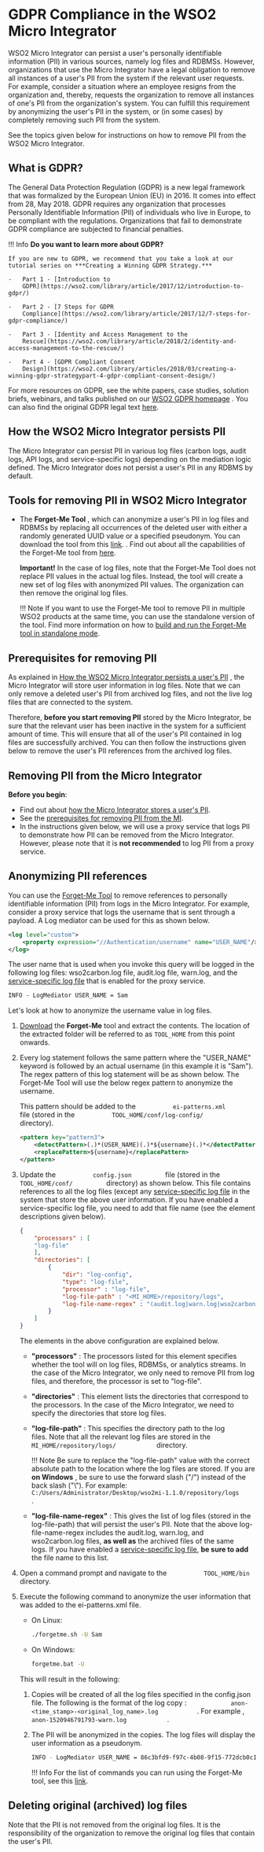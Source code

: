 # GDPR Compliance in the WSO2 Micro Integrator

WSO2 Micro Integrator can persist
a user's personally identifiable information (PII) in various sources,
namely log files and RDBMSs. However, organizations that use the Micro Integrator
have a legal obligation to remove all instances of a user's PII from the
system if the relevant user requests. For example, consider a situation
where an employee resigns from the organization and, thereby, requests
the organization to remove all instances of one's PII from the
organization's system. You can fulfill this requirement by anonymizing
the user's PII in the system, or (in some cases) by completely removing
such PII from the system.

See the topics given below for instructions on how to remove PII from
the WSO2 Micro Integrator.

## What is GDPR?

The General Data Protection Regulation (GDPR) is a new legal framework
that was formalized by the European Union (EU) in 2016. It comes into
effect from 28, May 2018. GDPR requires any organization that processes
Personally Identifiable Information (PII) of individuals who live in
Europe, to be compliant with the regulations. Organizations that fail to
demonstrate GDPR compliance are subjected to financial penalties.

!!! Info
    **Do you want to learn more about GDPR?**

    If you are new to GDPR, we recommend that you take a look at our tutorial series on ***Creating a Winning GDPR Strategy.***

    -   Part 1 - [Introduction to
        GDPR](https://wso2.com/library/article/2017/12/introduction-to-gdpr/)

    -   Part 2 - [7 Steps for GDPR
        Compliance](https://wso2.com/library/article/2017/12/7-steps-for-gdpr-compliance/)

    -   Part 3 - [Identity and Access Management to the
        Rescue](https://wso2.com/library/article/2018/2/identity-and-access-management-to-the-rescue/)

    -   Part 4 - [GDPR Compliant Consent
        Design](https://wso2.com/library/articles/2018/03/creating-a-winning-gdpr-strategypart-4-gdpr-compliant-consent-design/)

For more resources on GDPR, see the white papers, case studies, solution
briefs, webinars, and talks published on our [WSO2 GDPR
homepage](https://wso2.com/solutions/regulatory-compliance/gdpr/) . You
can also find the original GDPR legal text
[here](http://eur-lex.europa.eu/legal-content/en/TXT/?uri=CELEX%3A32016R0679).

## How the WSO2 Micro Integrator persists PII

The Micro Integrator can persist PII in various log files (carbon logs, audit logs, API logs, and service-specific logs) depending on the mediation logic defined. The Micro Integrator does not persist a user's PII in any RDBMS by default.

## Tools for removing PII in WSO2 Micro Integrator

-   The **Forget-Me Tool** , which can anonymize
    a user's PII in log files and RDBMSs by replacing all occurrences of
    the deleted user with either a randomly generated UUID value or a
    specified pseudonym. You can download the tool from this [link](https://github.com/wso2-docs/WSO2_EI/raw/master/Forget-Me-Tool/org.wso2.carbon.privacy.forgetme.tool-1.3.1.zip).
    . Find out about all the capabilities of the Forget-Me tool
    from [here](../security/about_forgetme_tool.md).

    **Important!** In the case of log files, note that the Forget-Me
    Tool does not replace PII values in the actual log files. Instead,
    the tool will create a new set of log files with anonymized PII
    values. The organization can then remove the original log files.

    !!! Note
        If you want to use the Forget-Me tool to remove PII in multiple WSO2 products at the same time, you can use the standalone version of the tool. Find more information on how to [build and run the Forget-Me tool in standalone mode](../security/about_forgetme_tool.md).


## Prerequisites for removing PII

As explained in [How the WSO2 Micro Integrator persists a user's PII](#how-the-wso2-micro-integrator-persists-pii)
, the Micro Integrator will store user information in log
files. Note that we can only remove a deleted user's PII from archived
log files, and not the live log files that are connected to the system.

Therefore, **before you start removing PII** stored by the Micro Integrator, be sure that the relevant user has been inactive
in the system for a sufficient amount of time. This will ensure that all
of the user's PII contained in log files are successfully archived. You
can then follow the instructions given below to remove the user's PII
references from the archived log files.

## Removing PII from the Micro Integrator

**Before you begin**:

-   Find out about [how the Micro Integrator stores a user's
    PII](#how-the-wso2-micro-integrator-persists-pii).
-   See the [prerequisites for removing PII from the
    MI](#prerequisites-for-removing-pii).
-   In the instructions given below, we will use a proxy service that
    logs PII to demonstrate how PII can be removed from the Micro Integrator.
    However, please note that it is **not recommended** to log PII from
    a proxy service.

## Anonymizing PII references

You can use the [Forget-Me
Tool](#tools-for-removing-pii-in-wso2-micro-integrator) to remove
references to personally identifiable information (PII) from logs in the
Micro Integrator. For example, consider a proxy service that logs the
username that is sent through a payload. A Log mediator can be used for
this as shown below.

```xml
<log level="custom">
    <property expression="//Authentication/username" name="USER_NAME"/>
</log>
```

The user name that is used when you invoke this query will be logged in
the following log files: wso2carbon.log file, audit.log file, warn.log,
and the [service-specific log file](../../develop/enabling-logs-for-services.md)
that is enabled for the proxy service.

```xml
INFO - LogMediator USER_NAME = Sam
```

Let's look at how to anonymize the username value in log files.
1.  [Download](https://github.com/wso2-docs/WSO2_EI/raw/master/Forget-Me-Tool/org.wso2.carbon.privacy.forgetme.tool-1.3.1.zip) 
    the **Forget-Me** tool and extract the contents. The location of the extracted folder will be referred to as `TOOL_HOME`
    from this point onwards.
2.  Every log statement follows the same pattern where the "USER\_NAME"
    keyword is followed by an actual username (in this example it is
    "Sam"). The regex pattern of this log statement will be as shown
    below. The Forget-Me Tool will use the below regex pattern to
    anonymize the username.

    This pattern should be added to the
    `           ei-patterns.xml          ` file (stored in the
    `           TOOL_HOME/conf/log-config/          `
    directory).

    ```xml
    <pattern key="pattern3">
        <detectPattern>(.)*(USER_NAME)(.)*${username}(.)*</detectPattern>
        <replacePattern>${username}</replacePattern>
    </pattern>
    ```

3.  Update the `           config.json          ` file (stored in the
    `           TOOL_HOME/conf/          `
    directory) as shown below. This file contains references to all the
    log files (except any [service-specific log file](../../develop/enabling-logs-for-services.md) in the system that store the above user information. If you have
    enabled a service-specific log file, you need to add that file name
    (see the element descriptions given below).

    ```json
    {
        "processors" : [
        "log-file"
        ],
        "directories": [
            {
                "dir": "log-config",
                "type": "log-file",
                "processor" : "log-file",
                "log-file-path" : "<MI_HOME>/repository/logs",
                "log-file-name-regex" : "(audit.log|warn.log|wso2carbon.log)(.)*"
            }
        ]
    }
    ```

    The elements in the above configuration are explained below.

    -   **"processors"** : The processors listed for this element
        specifies whether the tool will on log files, RDBMSs, or
        analytics streams. In the case of the Micro Integrator, we only need
        to remove PII from log files, and therefore, the processor is
        set to "log-file".
    -   **"directories"** : This element lists the directories that
        correspond to the processors. In the case of the Micro Integrator, we
        need to specify the directories that store log files.
    -   **"log-file-path"** : This specifies the directory path to the
        log files. Note that all the relevant log files are stored in
        the `             MI_HOME/repository/logs/            `
        directory.

        !!! Note
            Be sure to replace the "log-file-path" value with the correct
                absolute path to the location where the log files are stored. If
                you are **on Windows** , be sure to use the forward slash ("/")
                instead of the back slash ("\\"). For example:
                `             C:/Users/Administrator/Desktop/wso2mi-1.1.0/repository/logs            `.

    -   **"log-file-name-regex"** : This gives the list of log files
        (stored in the log-file-path) that will persist the user's PII.
        Note that the above log-file-name-regex includes the audit.log,
        warn.log, and wso2carbon.log files, **as well as** the archived
        files of the same logs. If you have enabled a [service-specific log file](../../develop/enabling-logs-for-services.md), **be sure to add** the file name to this list.

4.  Open a command prompt and navigate to the `           TOOL_HOME/bin          ` directory.
5.  Execute the following command to anonymize the user information that
    was added to the ei-patterns.xml file.  

    -   On Linux:

        ```bash
        ./forgetme.sh -U Sam
        ```

    -   On Windows:

        ```bash
        forgetme.bat -U
        ```

    This will result in the following:

    1.  Copies will be created of all the log files specified in the config.json file. The following is the format of the log copy :
        `             anon-<time_stamp>-<original_log_name>.log            `. For example ,
        `             anon-1520946791793-warn.log            ` .

    2.  The PII will be anonymized in the copies. The log files will
        display the user information as a pseudonym.

        ```bash
        INFO - LogMediator USER_NAME = 86c3bfd9-f97c-4b08-9f15-772dcb0c1c
        ```

        !!! Info
            For the list of commands you can run using the Forget-Me tool, see this [link](../security/about_forgetme_tool.md).

## Deleting original (archived) log files

Note that the PII is not removed from the original log files. It is the
responsibility of the organization to remove the original log files that
contain the user's PII.

